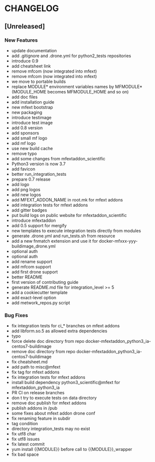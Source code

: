 # CHANGELOG


## [Unreleased]

### New Features
- update documentation
- add .gitignore and .drone.yml for python2_tests repositories
- introduce 0.9
- add cheatsheet link
- remove mfcom (now integrated into mfext)
- remove mfcom (now integrated into mfext)
- we move to portable builds
- replace MODULE* environment variables names by MFMODULE* (MODULE_HOME becomes MFMODULE_HOME and so on)
- add doc files
- add installation guide
- new mfext bootstrap
- new packaging
- introduce testimage
- introduce test image
- add 0.8 version
- add sponsors
- add small mf logo
- add mf logo
- use new build cache
- remove typo
- add some changes from mfextaddon_scientific
- Python3 version is now 3.7
- add favicon
- better run_integration_tests
- prepare 0.7 release
- add logo
- add png logos
- add new logos
- add MFEXT_ADDON_NAME in root.mk for mfext addons
- add integration tests for mfext addons
- add gitter badges
- put build logs on public website for mfextaddon_scientific
- introduce mfextaddon
- add 0.5 support for mergify
- new templates to execute integration tests directly from modules
- generate .drone.yml and run_tests.sh from resource
- add a new fnmatch extension and use it for docker-mfxxx-yyy-buildimage_drone.yml
- optional auth
- optional auth
- add rename support
- add mfcom support
- add first drone support
- better README
- first version of contributing guide
- generate README.md file for integration_level >= 5
- add a cookiecutter template
- add exact-level option
- add metwork_repos.py script


### Bug Fixes
- fix integration tests for ci_* branches on mfext addons
- add libform.so.5 as allowed extra dependencies
- typo
- force delete doc directory from repo docker-mfextaddon_python3_ia-centos7-buildimage
- remove doc directory from repo docker-mfextaddon_python3_ia-centos7-buildimage
- fix cheatsheet.md
- add path to misc@mfext
- fix tag for mfext addons
- fix integration tests for mfext addons
- install build dependency python3_scientific@mfext for mfextaddon_python3_ia
- PR CI on release branches
- don t try to execute tests on data directory
- remove doc publish for mfext addons
- publish addons in /pub
- some fixes about mfext addon drone conf
- fix renaming feature in subdir
- tag condition
- directory integration_tests may no exist
- fix utf8 char
- fix utf8 issues
- fix latest commit
- yum install {{MODULE}} before call to {{MODULE}}_wrapper
- fix bad space





